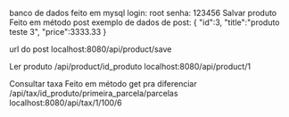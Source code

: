 banco de dados feito em mysql
login: root
senha: 123456
Salvar produto
Feito em método post
exemplo de dados de post:
{
"id":3,
"title":"produto teste 3",
"price":3333.33
}

url do post
localhost:8080/api/product/save

Ler produto
/api/product/id_produto
localhost:8080/api/product/1

Consultar taxa
Feito em método get pra diferenciar
/api/tax/id_produto/primeira_parcela/parcelas
localhost:8080/api/tax/1/100/6
